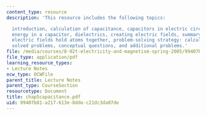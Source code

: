 ```yaml
---
content_type: resource
description: 'This resource includes the following topics:

  introduction, calculation of capacitance, capacitors in electric circuits, storing
  energy in a capacitor, dielectrics, creating electric fields, summary, appendix:
  electric fields hold atoms together, problem-solving strategy: calculating capacitance,
  solved problems, conceptual questions, and additional problems.'
file: /media/courses/8-02t-electricity-and-magnetism-spring-2005/99407b81a217613e8ddec21dc3da07de_chap5capacitance.pdf
file_type: application/pdf
learning_resource_types:
- Lecture Notes
ocw_type: OCWFile
parent_title: Lecture Notes
parent_type: CourseSection
resourcetype: Document
title: chap5capacitance.pdf
uid: 99407b81-a217-613e-8dde-c21dc3da07de
---
```

